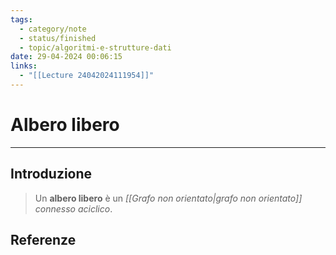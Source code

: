 ```yaml
---
tags:
  - category/note
  - status/finished
  - topic/algoritmi-e-strutture-dati
date: 29-04-2024 00:06:15
links:
  - "[[Lecture 24042024111954]]"
---
```

# Albero libero
---
## Introduzione
> Un **albero libero** è un _[[Grafo non orientato|grafo non orientato]] connesso aciclico_.

## Referenze